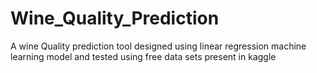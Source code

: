 # Wine_Quality_Prediction

A wine Quality prediction tool designed using linear regression machine learning model and tested using free data sets present in kaggle
